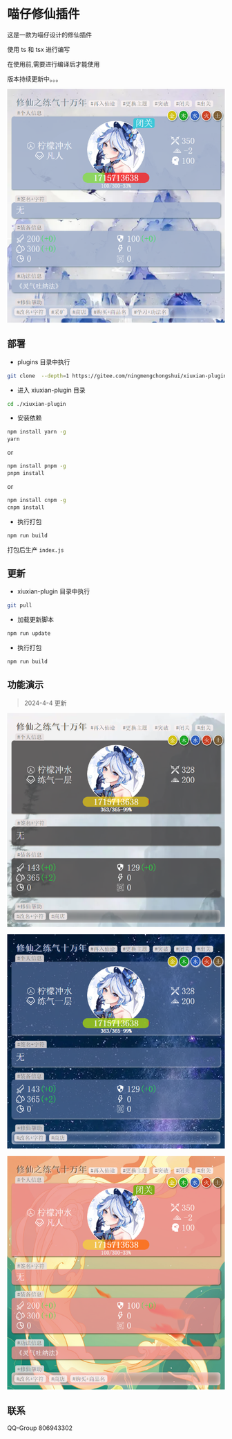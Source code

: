 # 喵仔修仙插件

这是一款为喵仔设计的修仙插件

使用 ts 和 tsx 进行编写

在使用前,需要进行编译后才能使用

版本持续更新中。。。

![替代文本](./resources/demo/purple.jpg)

## 部署

- plugins 目录中执行

```sh
git clone  --depth=1 https://gitee.com/ningmengchongshui/xiuxian-plugin.git
```

- 进入 xiuxian-plugin 目录

```sh
cd ./xiuxian-plugin
```

- 安装依赖

```sh
npm install yarn -g
yarn
```

or

```sh
npm install pnpm -g
pnpm install
```

or

```sh
npm install cnpm -g
cnpm install
```

- 执行打包

```sh
npm run build
```

打包后生产 `index.js`

## 更新

- xiuxian-plugin 目录中执行

```sh
git pull
```

- 加载更新脚本

```sh
npm run update
```

- 执行打包

```sh
npm run build
```

## 功能演示

> 2024-4-4 更新

![替代文本](./resources/demo/dark.jpg)

![替代文本](./resources/demo/blue.jpg)

![替代文本](./resources/demo/red.jpg)

## 联系

QQ-Group 806943302
